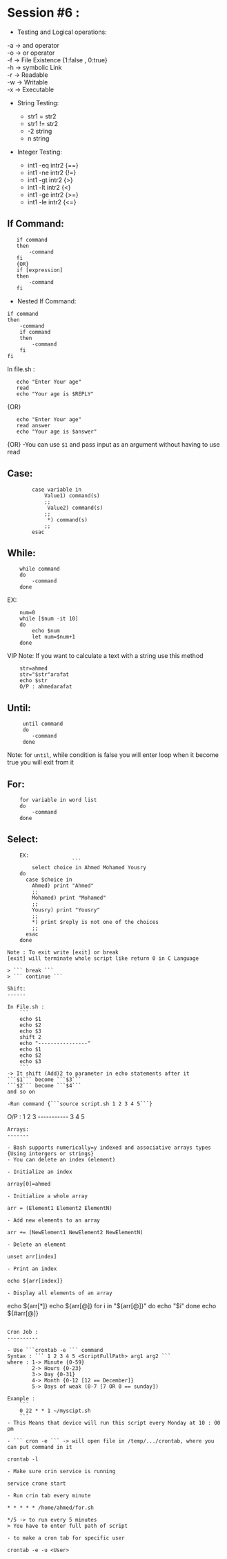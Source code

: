 # Session #6 :


- Testing and Logical operations:

-a                  -> and operator <br>
-o                  -> or operator <br>
-f <FileName>       -> File Existence {1:false , 0:true} <br>
-h <FileName>       -> symbolic Link <br>
-r <FileName>       -> Readable <br>
-w <FileName>       -> Writable <br> 
-x <FileName>       -> Executable <br>

- String Testing:
    - str1 = str2
    - str1 != str2
    -   -2 string
    -   n string

- Integer Testing:

    - int1 -eq intr2 {==}
    - int1 -ne intr2 {!=}
    - int1 -gt intr2 {>}
    - int1 -lt intr2 {<}
    - int1 -ge intr2 {>=}
    - int1 -le intr2 {<=}


If Command:
-----------
 ```  
    if command
    then
        -command
    fi
    {OR}
    if [expression]
    then
        -command
    fi
```
- Nested If Command:
```
if command
then
    -command
    if command
    then
        -command
    fi
fi
```
In file.sh :
 ```
    echo "Enter Your age"
    read
    echo "Your age is $REPLY"
```
{OR}
 ```                        
    echo "Enter Your age"
    read answer
    echo "Your age is $answer"
```
{OR}
-You can use ```$1``` and pass input as an argument without having to use read


Case:
-----
```                         
        case variable in
            Value1) command(s)
            ;;
             Value2) command(s)
            ;;
             *) command(s)
            ;;
        esac
```
                         
While:
------

```                         
    while command
    do
        -command
    done
```
EX:
```                         
    num=0
    while [$num -it 10]
    do
        echo $num
        let num=$num+1
    done
```
VIP Note: If you want to calculate a text with a string use this method
```
    str=ahmed
    str="$str"arafat
    echo $str
    O/P : ahmedarafat
```

Until:
------
```
     until command
     do
        -command
     done
```
Note: for ```until```, while condition is false you will enter loop when it become true
you will exit from it


For:
----
```
    for variable in word list
    do
        -command
    done
```
Select:
-------

        EX:
                         ```
            select choice in Ahmed Mohamed Yousry
        do
          case $choice in
            Ahmed) print "Ahmed"
            ;;
            Mohamed) print "Mohamed"
            ;;
            Yousry) print "Yousry"
            ;;
            *) print $reply is not one of the choices
            ;;
          esac
        done
```
Note : To exit write [exit] or break
[exit] will terminate whole script like return 0 in C Language

> ``` break ```
> ``` continue ```

Shift:
------

In File.sh :
    ```
    echo $1
    echo $2
    echo $3
    shift 2
    echo "----------------"
    echo $1
    echo $2
    echo $3
    ```
-> It shift (Add)2 to parameter in echo statements after it
```$1``` become ```$3```
```$2``` become ```$4```
and so on

-Run command {```source script.sh 1 2 3 4 5```}
```
O/P :   1
        2
        3
        -----------
        3
        4
        5
```
Arrays:
-------

- Bash supports numerically=y indexed and associative arrays types {Using intergers or strings}
- You can delete an index (element)

- Initialize an index
```
    array[0]=ahmed
```
- Initialize a whole array
```
    arr = (Element1 Element2 ElementN)
```
- Add new elements to an array
```
    arr += (NewElement1 NewElement2 NewElementN)
```
- Delete an element
```
    unset arr[index]
```
- Print an index
```
    echo ${arr[index]}
```
- Display all elements of an array
```
echo ${arr[*]}
echo ${arr[@]}
for i in "${arr[@]}"
do
    echo "$i"
done
echo ${#arr[@]}
```

Cron Job :
----------

- Use ```crontab -e ``` command
Syntax : ``` 1 2 3 4 5 <ScriptFullPath> arg1 arg2 ```
where : 1-> Minute {0-59}
        2-> Hours {0-23}
        3-> Day {0-31}
        4-> Month {0-12 [12 == December]}
        5-> Days of weak (0-7 [7 OR 0 == sunday])

Example :   
    ```
    0 22 * * 1 ~/myscipt.sh
    ```
- This Means that device will run this script every Monday at 10 : 00 pm

- ``` cron -e ``` -> will open file in /temp/.../crontab, where you can put command in it
```
    crontab -l
```
- Make sure crin service is running
```
    service crone start
```
- Run crin tab every minute
```
    * * * * * /home/ahmed/for.sh
```
*/5 -> to run every 5 minutes
> You have to enter full path of script

- to make a cron tab for specific user
```
    crontab -e -u <User>
```
